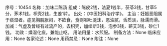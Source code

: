 序号：10454
名称：加味二陈汤
组成：陈皮2钱，法夏1钱半，茯苓3钱，甘草5分，茅术1钱，枳壳2钱，生姜1片。
出处：《中医妇科治疗学》。
主治：妊娠恶阻属于痰湿者。症见胸脘胀闷，不欲食，食则呕吐涎沫，恶油腻，舌质淡，脉濡而滑。
加减：气虚及曾经有过流产的，去枳壳，加续断3钱，泡参3钱，蕲艾3钱，砂仁1钱。
功效：燥湿化痰，兼能止呕。
用法用量：水煎服。
制备方法：None
临床应用：None
各家论述：None
用药禁忌：None
附注：None
